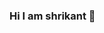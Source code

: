 ### Hi I am shrikant 👋

<!--
**Shrikant-1991/Shrikant-1991** is a ✨ _special_ ✨ repository because its `README.md` (this file) appears on your GitHub profile.

Here are some ideas to get you started:

- 🔭 I’m currently working on Data Science Projects
- 🌱 I’m currently learning deep learning
- 👯 I’m looking to collaborate on Kaggle competition
- 🤔 I’m looking for help with learning
- 💬 Ask me about Data science ML 
- 📫 How to reach me: https://www.linkedin.com/in/shrikant-nemane-a58b17143/
- 😄 Pronouns: what?
- ⚡ Fun fact: I am nearly chandler Bing do I be more funny
-->
